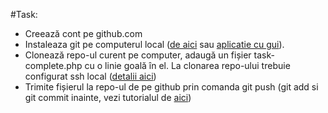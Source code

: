 #Task:
* Creează cont pe github.com
* Instaleaza git pe computerul local ([de aici](http://git-scm.com/downloads) sau [aplicatie
    cu gui](https://windows.github.com/)).
* Clonează repo-ul curent pe computer, adaugă un fișier task-complete.php cu
    o linie goală în el. La clonarea repo-ului trebuie configurat ssh local
    ([detalii aici](http://guides.beanstalkapp.com/version-control/git-on-windows.html))
* Trimite fișierul la repo-ul de pe github prin comanda git push
    (git add si git commit inainte, vezi tutorialul de [aici](https://try.github.io/levels/1/challenges/1))
